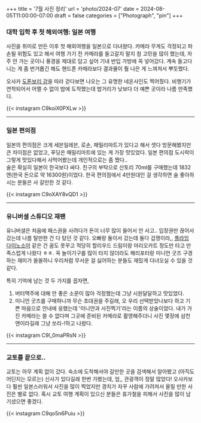 +++
title = '7월 사진 정리'
url = 'photo/2024-07'
date = 2024-08-05T11:00:00-07:00
draft = false
categories = ["Photograph", "pin"]
+++

### 대학 입학 후 첫 해외여행: 일본 여행
사진을 취미로 만든 이후 첫 해외여행을 일본으로 다녀왔다. 카메라 무게도 걱정되고 파손될 위험도 있고 해서 여행 가기 전 카메라를 들고갈지 말지 참 고민을 많이 했는데, 자주 안 가는 곳이니 풍경을 제대로 담고 싶어 기내 반입 가방에 꼭 넣어갔다. 계속 들고다니는 게 좀 번거롭긴 해도 핸드폰 카메라보다 결과물이 훨 나은 게 느껴져서 뿌듯했다.

오사카 [도톤보리 강](https://yeohaeng.jp/area/osaka/dotonbori/)을 따라 걷다보면 나오는 그 유명한 네온사인도 찍어줬다. 비행기가 연착되어서 어쩔 수 없이 밤에 도착했는데 밤거리가 낮보다 더 예쁜 곳이라 나름 만족했다.

{{< instagram C9koiX0PXLw >}}

---
### 일본 편의점
일본의 편의점은 크게 세븐일레븐, 로손, 패밀리마트가 있다고 해서 셋다 방문해봤지만 큰 차이점은 없었고, 푸딩은 패밀리마트에 있는 게 가장 맛있었다. 일본 편의점 도시락이 그렇게 맛있다해서 사먹어봤는데 개인적으로는 좀 짰다.. \
술은 확실히 일본이 한국보다 싸다. 친구의 부탁으로 산토리 70ml를 구매했는데 1832엔(한국 돈으로 약 16300원)이었다. 한국 편의점에서 4만원대인 걸 생각하면 술 좋아하시는 분들은 사 갈만한 것 같다.

{{< instagram C9oXAY8vQD1 >}}

---
### 유니버셜 스튜디오 재팬
유니버셜은 처음에 패스권을 사려다가 돈이 너무 많이 들어서 안 사고.. 입장권만 끊어서 갔는데 나름 탈만한 건 다 탔던 것 같다. 오빠랑 둘이서 갔는데 둘다 겁쟁이라,, [플라잉 다이노소어](https://www.youtube.com/watch?v=BiZOLQ1JhAQ) 같은 건 꿈도 못꾸고 적당히 할리우드 드림이랑 마리오카트 정도만 타고 만족스럽게 나왔다 ㅎㅎ. 꼭 놀이기구를 많이 타지 않더라도 해리포터랑 미니언 굿즈 구경하는 재미가 쏠쏠하니 우리처럼 무서운 걸 싫어하는 분들도 재밌게 다녀오실 수 있을 것 같다.

특히 기억에 남는 것 두 가지를 꼽자면,
1. 버터맥주에 대해 안 좋은 소문이 많아 걱정했는데 그냥 시원달달하고 맛있었다.
2. 미니언 굿즈를 구매하니까 무슨 초대권을 주길래, 오 우리 선택받았나보다 하고 기쁜 마음으로 안내에 응했는데 '미니언과 사진찍기'라는 이름의 상술이었다. 내가 가진 카메라는 쓸 수 없다며 그곳에 준비된 카메라로 촬영해주더니 사진 몇장에 삼천엔이라길래 그냥 쏘리-!하고 나왔다.

{{< instagram C9l_0maPRsN >}}

---
### 교토를 끝으로..
교토는 아무 계획 없이 갔다. 숙소에 도착해서야 갈만한 곳을 검색해서 알아봤고 (아직도 어딘지는 모르는) 신사가 있다길래 한번 가봤는데, 엄,, 관광객이 정말 많았다! 오사카보다 훨씬 일본스러워서 사진을 많이 찍었지만 경치가 자꾸 사람에 가려져서 올릴 만한 사진은 별로 없다. 혹시 교토 여행 계획이 있으신 분들은 휴가철을 피해서 사진을 많이 남기셨으면 좋겠다.

{{< instagram C9qo5n6Puiu >}}

